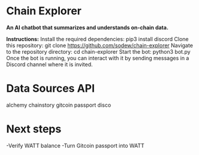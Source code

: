 # Chain Explorer
**An AI chatbot that summarizes and understands on-chain data.**




**Instructions:**
Install the required dependencies:
pip3 install discord
Clone this repository:
git clone https://github.com/sodew/chain-explorer
Navigate to the repository directory:
cd chain-explorer
Start the bot:
python3 bot.py
Once the bot is running, you can interact with it by sending messages in a Discord channel where it is invited.

# Data Sources API
alchemy
chainstory
gitcoin passport
disco
 
# Next steps
-Verify WATT balance
-Turn Gitcoin passport into WATT